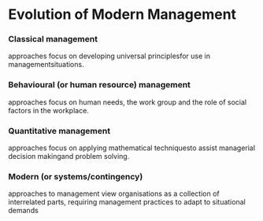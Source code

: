 # Evolution of Modern Management

### Classical management 

approaches focus on developing universal principlesfor use in managementsituations.

### Behavioural \(or human resource\) management 

approaches focus on human needs, the work group and the role of social factors in the workplace.

### Quantitative management 

approaches focus on applying mathematical techniquesto assist managerial decision makingand problem solving.

### Modern \(or systems/contingency\) 

approaches to management view organisations as a collection of interrelated parts, requiring management practices to adapt to situational demands

